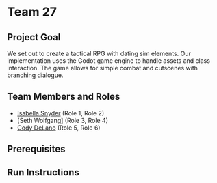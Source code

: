 # Team 27

<h2>Project Goal</h2>
We set out to create a tactical RPG with dating sim elements. Our implementation uses the Godot game engine to handle assets and class interaction. The game allows for simple combat and cutscenes with branching dialogue.

## Team Members and Roles

* [Isabella Snyder](https://github.com/ALostGuardian/CIS350-HW2-Snyder) (Role 1, Role 2)
* [Seth Wolfgang] (Role 3, Role 4)
* [Cody DeLano](https://github.com/Seno900/CIS350-HW2-DeLano) (Role 5, Role 6)

## Prerequisites

## Run Instructions
